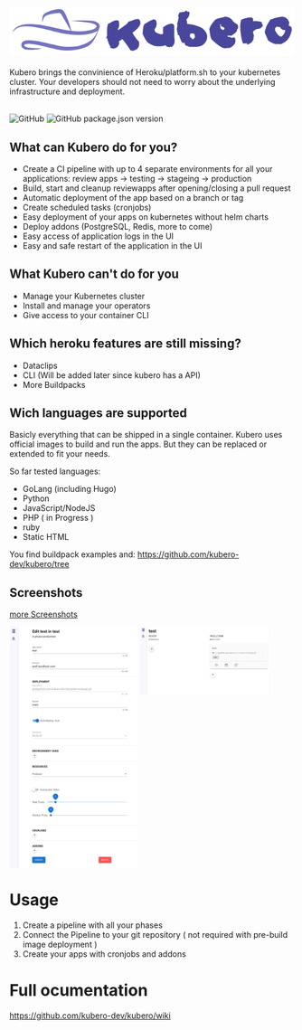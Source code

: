 <img src="docs/logo/kubero-logo-horizontal.png">

<br>
<br>
Kubero brings the convinience of Heroku/platform.sh to your kubernetes cluster. Your developers should not need to worry about the underlying infrastructure and deployment.
<br>
<br>

![GitHub](https://img.shields.io/github/license/kubero-dev/kubero?style=flat-square)
![GitHub package.json version](https://img.shields.io/github/package-json/v/kubero-dev/kubero?style=flat-square)

## What can Kubero do for you?
- Create a CI pipeline with up to 4 separate environments for all your applications: review apps -> testing -> stageing -> production
- Build, start and cleanup reviewapps after opening/closing a pull request
- Automatic deployment of the app based on a branch or tag
- Create scheduled tasks (cronjobs)
- Easy deployment of your apps on kubernetes without helm charts
- Deploy addons (PostgreSQL, Redis, more to come)
- Easy access of application logs in the UI
- Easy and safe restart of the application in the UI

## What Kubero can't do for you
- Manage your Kubernetes cluster
- Install and manage your operators
- Give access to your container CLI

## Which heroku features are still missing?
- Dataclips
- CLI (Will be added later since kubero has a API)
- More Buildpacks 

## Wich languages are supported
Basicly everything that can be shipped in a single container. Kubero uses official images to build and run the apps. But they can be replaced or extended to fit your needs.

So far tested languages:
- GoLang (including Hugo)
- Python
- JavaScript/NodeJS
- PHP ( in Progress )
- ruby
- Static HTML

You find buildpack examples and:
https://github.com/kubero-dev/kubero/tree


## Screenshots
<a href="https://github.com/kubero-dev/kubero/tree/main/docs/screenshots">more Screenshots</a><p>
<img width="45%" style="vertical-align: top" src="docs/screenshots/app.png">
<img width="45%" style="vertical-align: top" src="docs/screenshots/appoverview.png">

# Usage
1. Create a pipeline with all your phases
2. Connect the Pipeline to your git repository ( not required with pre-build image deployment )
3. Create your apps with cronjobs and addons

# Full ocumentation 
https://github.com/kubero-dev/kubero/wiki